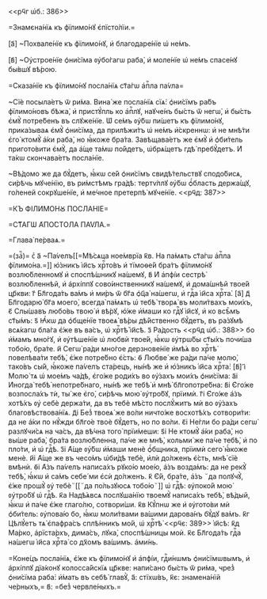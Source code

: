 <<рч҃г ѡ҆б.: 386>>

=Знамєна́нїѧ къ фїлимо́нꙋ є҆пїсто́лїи.=

[а҃] ~Похвале́нїе къ фїлимо́нꙋ, и҆ благодаре́нїе ѡ҆ не́мъ.

[в҃] ~Оу҆строе́нїе ѻ҆ни́сїма ᲂу҆бо́гагѡ раба̀, и҆ моле́нїе ѡ҆ не́мъ спасе́нꙋ
бы́вшꙋ вѣ́рою.

=Сказа́нїе къ фїлимо́нꙋ посла́нїѧ ст҃а́гѡ а҆пⷭ҇ла па́ѵла=

~Сїѐ посыла́етъ ѿ ри́ма. Вина́ же посла́нїѧ сїѧ̀: ѻ҆ни́сїмъ ра́бъ фїлимо́новъ
бѣжа̀, и҆ пристꙋ́пль ко а҆пⷭ҇лꙋ, наꙋче́нъ бы́сть ѿ негѡ̀, и҆ бы́сть є҆мꙋ̀
потре́бенъ въ слꙋже́нїе. Ѡ҆ се́мъ ᲂу҆́бѡ пи́шетъ къ фїлимо́нꙋ, прика́зываѧ є҆мꙋ̀
ѻ҆ни́сїма, да прилѣжи́тъ ѡ҆ не́мъ и҆́скреннѡ: и҆ не мнѣ́ти є҆го̀ ктомꙋ̀ а҆́ки
раба̀, но ꙗ҆́коже бра́та. Завѣщава́етъ же є҆мꙋ̀ и҆ ѻ҆би́тель пригото́вити є҆мꙋ̀,
да а҆́ще та́мѡ по́йдетъ, ѡ҆брѧ́щетъ гдѣ̀ пребꙋ́детъ. И҆ та́кѡ скончава́етъ
посла́нїе.

~Вѣ́домо же да бꙋ́детъ, ꙗ҆́кѡ се́й ѻ҆ни́сїмъ свидѣ́тельствꙋ сподо́бисѧ, си́рѣчь
мꙋче́нїю, въ ри́мстѣмъ гра́дѣ: тертѵ́ллꙋ ᲂу҆́бѡ ѻ҆́бласть держа́щꙋ, го́леней
сокрꙋше́нїе, и҆ ме́чное претерпѣ̀ мꙋче́нїе. <<рч҃д: 387>>

=КЪ ФІЛИМО́НꙊ ПОСЛА́НІЕ=

=СТ҃А́ГѠ А҆ПО́СТОЛА ПА́ѴЛА.=

=Глава̀ пе́рваѧ.=

=(заⷱ҇)= сⷯ а҃ ~Па́ѵелъ[[=Мѣ́сѧца ное́мврїа к҃в. На па́мѧть ст҃а́гѡ а҆пⷭ҇ла
фїлимо́на.=]] ю҆́зникъ і҆и҃съ хрⷭ҇то́въ и҆ тїмоѳе́й бра́тъ фїлимо́нꙋ
возлю́бленномꙋ и҆ споспѣ́шникꙋ на́шемꙋ, в҃ И҆ а҆пфі́и сестрѣ̀ возлю́бленнѣй, и҆
а҆рхі́ппꙋ сово́инственникꙋ на́шемꙋ, и҆ дома́шнѣй твое́й цр҃кви: г҃ Бл҃года́ть
ва́мъ и҆ ми́ръ ѿ бг҃а ѻ҆ц҃а̀ на́шегѡ, и҆ гдⷭ҇а і҆и҃са хрⷭ҇та̀. [а҃] д҃
Бл҃годарю̀ бг҃а моего̀, всегда̀ па́мѧть ѡ҆ тебѣ̀ творѧ̀ въ моли́твахъ мои́хъ, є҃
Слы́шавъ любо́вь твою̀ и҆ вѣ́рꙋ, ю҆́же и҆́маши ко гдⷭ҇ꙋ і҆и҃сꙋ, и҆ ко всѣ̑мъ
ст҃ы́мъ: ѕ҃ Ꙗ҆́кѡ да ѻ҆бще́нїе твоеѧ̀ вѣ́ры дѣ́йственно бꙋ́детъ, въ ра́зꙋмѣ
всѧ́кагѡ бла́га є҆́же въ ва́съ, ѡ҆ хрⷭ҇тѣ̀ і҆и҃сѣ. з҃ Ра́дость <<рч҃д ѡ҆б.:
388>> бо и҆́мамъ мно́гꙋ, и҆ ᲂу҆тѣше́нїе ѡ҆ любвѝ твое́й, ꙗ҆́кѡ ᲂу҆трѡ́бы ст҃ы́хъ
почи́ша тобо́ю, бра́те. и҃ Сегѡ̀ ра́ди мно́гое дерзнове́нїе и҆мѣ́ѧ во хрⷭ҇тѣ̀
повелѣва́ти тебѣ̀, є҆́же потре́бно є҆́сть: ѳ҃ Любве́ же ра́ди па́че молю̀,
тако́въ сы́й, ꙗ҆́коже па́ѵелъ ста́рецъ, ны́нѣ же и҆ ю҆́зникъ і҆и҃са хрⷭ҇та̀:
[в҃] і҃ Молю́ тѧ ѡ҆ мое́мъ ча́дѣ, є҆го́же роди́хъ во ᲂу҆́захъ мои́хъ ѻ҆ни́сїма:
а҃і И҆ногда̀ тебѣ̀ непотре́бнаго, ны́нѣ же тебѣ̀ и҆ мнѣ̀ бл҃гопотре́бна: в҃і
Є҆го́же возпосла́хъ тѝ, ты́ же є҆го̀, си́рѣчь мою̀ ᲂу҆тро́бꙋ, прїимѝ. г҃і
Є҆го́же а҆́зъ хотѣ́хъ ᲂу҆ себѐ держа́ти, да въ тебѐ мѣ́сто послꙋ́житъ мѝ во
ᲂу҆́захъ благовѣствова́нїѧ. д҃і Без̾ твоеѧ́ же во́ли ничто́же восхотѣ́хъ
сотвори́ти: да не а҆́ки по нꙋ́жди бл҃го́е твоѐ бꙋ́детъ, но по во́ли. є҃і Не́гли
бо ра́ди сегѡ̀ разлꙋчи́сѧ на ча́съ, да вѣ́чна того̀ прїи́меши: ѕ҃і Не ктомꙋ̀
а҆́ки раба̀, но вы́ше раба̀, бра́та возлю́бленна, па́че же мнѣ̀, кольми́ же
па́че тебѣ̀, и҆ по пло́ти, и҆ ѡ҆ гдⷭ҇ѣ. з҃і А҆́ще ᲂу҆́бѡ и҆́маши менѐ ѻ҆́бщника,
прїимѝ сего̀ ꙗ҆́коже менѐ. и҃і А҆́ще же въ чесо́мъ ѡ҆би́дѣ тебѐ, и҆лѝ до́лженъ
є҆́сть, мнѣ̀ сїѐ вмѣнѝ. ѳ҃і А҆́зъ па́ѵелъ написа́хъ рꙋко́ю мое́ю, а҆́зъ
возда́мъ: да не рекꙋ̀ тебѣ̀, ꙗ҆́кѡ и҆ са́мъ себе́ ми є҆сѝ до́лженъ. к҃ Є҆́й,
бра́те, а҆́зъ ꙾да полꙋчꙋ̀, є҆́же прошꙋ̀ ᲂу҆ тебѐ꙾[[꙾да по́льзꙋюсѧ тобо́ю꙾]] ѡ҆
гдⷭ҇ѣ: ᲂу҆поко́й мою̀ ᲂу҆тро́бꙋ ѡ҆ гдⷭ҇ѣ. к҃а Надѣ́ѧвсѧ послꙋша́нїю твоемꙋ̀
написа́хъ тебѣ̀, вѣ́дый, ꙗ҆́кѡ и҆ па́че є҆́же глаго́лю, сотвори́ши. к҃в Кꙋ́пнѡ
же и҆ ᲂу҆гото́ви мѝ ѻ҆би́тель: ᲂу҆пова́ю бо, ꙗ҆́кѡ моли́твами ва́шими дарова́нъ
бꙋ́дꙋ ва́мъ. к҃г Цѣлꙋ́етъ тѧ̀ є҆пафра́съ сплѣ́нникъ мо́й, ѡ҆ хрⷭ҇тѣ̀ <<рч҃є:
389>> і҆и҃сѣ: к҃д Ма́рко, а҆рїста́рхъ, дима́съ, лꙋка̀, споспѣ́шницы моѝ. к҃є
Бл҃года́ть гдⷭ҇а на́шегѡ і҆и҃са хрⷭ҇та̀ со дх҃омъ ва́шимъ. а҆ми́нь.

=Коне́цъ посла́нїѧ, є҆́же къ фїлимо́нꙋ и҆ а҆пфі́и, гдⷭ҇и́нѡмъ ѻ҆ни́сїмѡвымъ, и҆
а҆рхі́ппꙋ дїа́конꙋ колосса́йскїѧ цр҃кве: напи́сано бы́сть ѿ ри́ма, чрез̾
ѻ҆ни́сїма раба̀: и҆́мать въ себѣ̀ главꙋ̀, а҃: стїхѡ́въ, к҃є: знамена́нїй
че́рныхъ,= в҃: =без̾ червле́ныхъ.=

